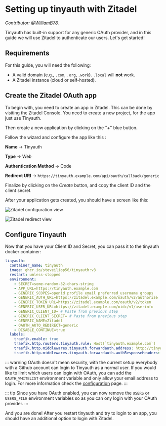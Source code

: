 # Setting up tinyauth with Zitadel

_Contributor: [@WilliamB78](https://github.com/WilliamB78)._

Tinyauth has built-in support for any generic OAuth provider, and in this guide we will use Zitadel to authenticate our users. Let's get started!

## Requirements

For this guide, you will need the following:

- A valid domain (e.g., `.com`, `.org`, `.work`). `.local` will **not** work.
- A Zitadel instance (cloud or self-hosted).

## Create the Zitadel OAuth app

To begin with, you need to create an app in Zitadel. This can be done by visiting the Zitadel Console. You need to create a new project, for the app just use Tinyauth.

Then create a new application by clicking on the "+" blue button.

Follow the wizard and configure the app like this :

**Name** -> Tinyauth

**Type** -> Web

**Authentication Method** -> Code

**Redirect URI** -> `https://tinyauth.example.com/api/oauth/callback/generic`

Finalize by clicking on the _Create_ button, and copy the client ID and the client secret.

After your application gets created, you should have a screen like this:

![Zitadel configuration view](/screenshots/zitadel-configuration-view.png)

![Zitadel redirect view](/screenshots/zitadel-redirect-view.png)

## Configure Tinyauth

Now that you have your Client ID and Secret, you can pass it to the tinyauth docker container:

```yaml
tinyauth:
  container_name: tinyauth
  image: ghcr.io/steveiliop56/tinyauth:v3
  restart: unless-stopped
  environment:
    - SECRET=some-random-32-chars-string
    - APP_URL=https://tinyauth.example.com
    - GENERIC_SCOPES=openid profile email preferred_username groups
    - GENERIC_AUTH_URL=https://zitadel.example.com/oauth/v2/authorize
    - GENERIC_TOKEN_URL=https://zitadel.example.com/oauth/v2/token
    - GENERIC_USER_URL=https://zitadel.example.com/oidc/v1/userinfo
    - GENERIC_CLIENT_ID= # Paste from previous step
    - GENERIC_CLIENT_SECRET= # Paste from previous step
    - GENERIC_NAME=Zitadel
    - OAUTH_AUTO_REDIRECT=generic
    - DISABLE_CONTINUE=true
  labels:
    traefik.enable: true
    traefik.http.routers.tinyauth.rule: Host(`tinyauth.example.com`)
    traefik.http.middlewares.tinyauth.forwardauth.address: http://tinyauth:3000/api/auth/traefik
    traefik.http.middlewares.tinyauth.forwardauth.authResponseHeaders: Remote-User, Remote-Email, Remote-Name, Remote-Groups
```

::: warning
OAuth doesn't mean security, with the current setup everybody with a Github account can login to Tinyauth as a normal user. If you would like to limit which users can login with OAuth, you can add the `OAUTH_WHITELIST` environment variable and only allow your email address to login. For more information check the [configuration](/docs/reference/configuration.md) page.
:::

::: tip
Since you have OAuth enabled, you can now remove the `USERS` or `USERS_FILE` environment variables so as you can ony login with your OAuth provider.
:::

And you are done! After you restart tinyauth and try to login to an app, you should have an additional option to login with Zitadel.
